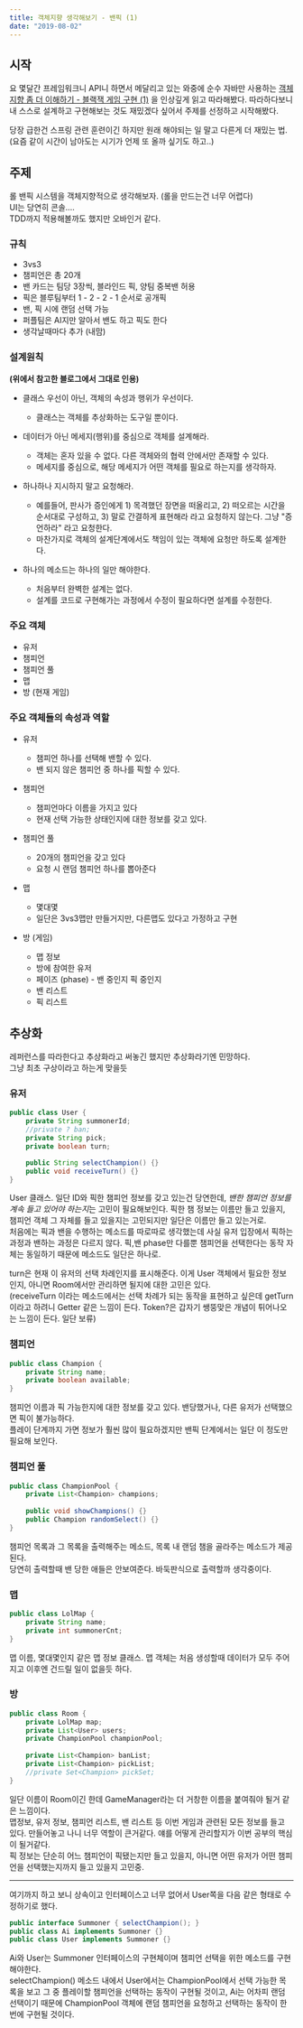 ```yaml
---
title: 객체지향 생각해보기 - 밴픽 (1)
date: "2019-08-02"
---
```


## 시작

요 몇달간 프레임워크니 API니 하면서 메달리고 있는 와중에 순수 자바만 사용하는 [객체지향 좀 더 이해하기 - 블랙잭 게임 구현 (1)](https://jojoldu.tistory.com/62) 을 인상깊게 읽고 따라해봤다. 따라하다보니 내 스스로 설계하고 구현해보는 것도 재밌겠다 싶어서 주제를 선정하고 시작해봤다. 

당장 급한건 스프링 관련 훈련이긴 하지만 원래 해야되는 일 말고 다른게 더 재밌는 법. (요즘 같이 시간이 남아도는 시기가 언제 또 올까 싶기도 하고..)

## 주제

롤 밴픽 시스템을 객체지향적으로 생각해보자. (롤을 만드는건 너무 어렵다)  
UI는 당연히 콘솔....  
TDD까지 적용해볼까도 했지만 오바인거 같다.

### 규칙

* 3vs3
* 챔피언은 총 20개
* 밴 카드는 팀당 3장씩, 블라인드 픽, 양팀 중복밴 허용
* 픽은 블루팀부터 1 - 2 - 2 - 1 순서로 공개픽
* 밴, 픽 시에 랜덤 선택 가능
* 퍼플팀은 AI지만 알아서 밴도 하고 픽도 한다
* 생각날때마다 추가 (내맘)

### 설계원칙

<b>(위에서 참고한 블로그에서 그대로 인용)</b>

* 클래스 우선이 아닌, 객체의 속성과 행위가 우선이다.
  * 클래스는 객체를 추상화하는 도구일 뿐이다.

* 데이터가 아닌 메세지(행위)를 중심으로 객체를 설계해라.
  * 객체는 혼자 있을 수 없다. 다른 객체와의 협력 안에서만 존재할 수 있다.
  * 메세지를 중심으로, 해당 메세지가 어떤 객체를 필요로 하는지를 생각하자.

* 하나하나 지시하지 말고 요청해라.
  * 예를들어, 판사가 증인에게 1) 목격했던 장면을 떠올리고, 2) 떠오르는 시간을 순서대로 구성하고, 3) 말로 간결하게 표현해라 라고 요청하지 않는다. 그냥 "증언하라" 라고 요청한다.
  * 마찬가지로 객체의 설계단계에서도 책임이 있는 객체에 요청만 하도록 설계한다.

* 하나의 메소드는 하나의 일만 해야한다.
  * 처음부터 완벽한 설계는 없다.
  * 설계를 코드로 구현해가는 과정에서 수정이 필요하다면 설계를 수정한다.

### 주요 객체

* 유저
* 챔피언
* 챔피언 풀
* 맵
* 방 (현재 게임)

### 주요 객체들의 속성과 역할

* 유저
  * 챔피언 하나를 선택해 밴할 수 있다.
  * 밴 되지 않은 챔피언 중 하나를 픽할 수 있다.

* 챔피언
  * 챔피언마다 이름을 가지고 있다
  * 현재 선택 가능한 상태인지에 대한 정보를 갖고 있다.

* 챔피언 풀
  * 20개의 챔피언을 갖고 있다
  * 요청 시 랜덤 챔피언 하나를 뽑아준다

* 맵
  * 몇대몇
  * 일단은 3vs3맵만 만들거지만, 다른맵도 있다고 가정하고 구현

* 방 (게임)
  * 맵 정보
  * 방에 참여한 유저
  * 페이즈 (phase) - 밴 중인지 픽 중인지
  * 밴 리스트
  * 픽 리스트

## 추상화

레퍼런스를 따라한다고 추상화라고 써놓긴 했지만 추상화라기엔 민망하다.  
그냥 최초 구상이라고 하는게 맞을듯

### 유저

```java
public class User {
    private String summonerId;
    //private ? ban;
    private String pick;
    private boolean turn;

    public String selectChampion() {}
    public void receiveTurn() {}
}
```

User 클래스. 일단 ID와 픽한 챔피언 정보를 갖고 있는건 당연한데, *밴한 챔피언 정보를 계속 들고 있어야 하는지*는 고민이 필요해보인다. 픽한 챔 정보는 이름만 들고 있을지, 챔피언 객체 그 자체를 들고 있을지는 고민되지만 일단은 이름만 들고 있는거로.  
처음에는 픽과 밴을 수행하는 메소드를 따로따로 생각했는데 사실 유저 입장에서 픽하는 과정과 밴하는 과정은 다르지 않다. 픽,밴 phase만 다를뿐 챔피언을 선택한다는 동작 자체는 동일하기 때문에 메소드도 일단은 하나로.

turn은 현재 이 유저의 선택 차례인지를 표시해준다. 이게 User 객체에서 필요한 정보인지, 아니면 Room에서만 관리하면 될지에 대한 고민은 있다.  
(receiveTurn 이라는 메소드에서는 선택 차례가 되는 동작을 표현하고 싶은데 getTurn 이라고 하려니 Getter 같은 느낌이 든다. Token?은 갑자기 쌩뚱맞은 개념이 튀어나오는 느낌이 든다. 일단 보류)

### 챔피언

```java
public class Champion {
    private String name;
    private boolean available;
}
```

챔피언 이름과 픽 가능한지에 대한 정보를 갖고 있다. 밴당했거나, 다른 유저가 선택했으면 픽이 불가능하다.  
플레이 단계까지 가면 정보가 훨씬 많이 필요하겠지만 밴픽 단계에서는 일단 이 정도만 필요해 보인다.


### 챔피언 풀

```java
public class ChampionPool {
    private List<Champion> champions;
    
    public void showChampions() {}
    public Champion randomSelect() {}
}
```

챔피언 목록과 그 목록을 출력해주는 메소드, 목록 내 랜덤 챔을 골라주는 메소드가 제공된다.  
당연히 출력할때 밴 당한 애들은 안보여준다. 바둑판식으로 출력할까 생각중이다.

### 맵

```java
public class LolMap {
    private String name;
    private int summonerCnt;
}
```

맵 이름, 몇대몇인지 같은 맵 정보 클래스. 맵 객체는 처음 생성할때 데이터가 모두 주어지고 이후엔 건드릴 일이 없을듯 하다.

### 방

```java
public class Room {
    private LolMap map;
    private List<User> users;
    private ChampionPool championPool;
    
    private List<Champion> banList;
    private List<Champion> pickList;
    //private Set<Champion> pickSet;
}
```

일단 이름이 Room이긴 한데 GameManager라는 더 거창한 이름을 붙여줘야 될거 같은 느낌이다.  
맵정보, 유저 정보, 챔피언 리스트, 밴 리스트 등 이번 게임과 관련된 모든 정보를 들고 있다. 만들어놓고 나니 너무 역할이 큰거같다. 얘를 어떻게 관리할지가 이번 공부의 핵심이 될거같다.  
픽 정보는 단순히 어느 챔피언이 픽됐는지만 들고 있을지, 아니면 어떤 유저가 어떤 챔피언을 선택했는지까지 들고 있을지 고민중.

---

여기까지 하고 보니 상속이고 인터페이스고 너무 없어서 User쪽을 다음 같은 형태로 수정하기로 했다.

```java
public interface Summoner { selectChampion(); }
public class Ai implements Summoner {}
public class User implements Summoner {}
```

Ai와 User는 Summoner 인터페이스의 구현체이며 챔피언 선택을 위한 메소드를 구현해야한다.  
selectChampion() 메소드 내에서 User에서는 ChampionPool에서 선택 가능한 목록을 보고 그 중 플레이할 챔피언을 선택하는 동작이 구현될 것이고, Ai는 어차피 랜덤 선택이기 때문에 ChampionPool 객체에 랜덤 챔피언을 요청하고 선택하는 동작이 한번에 구현될 것이다.

